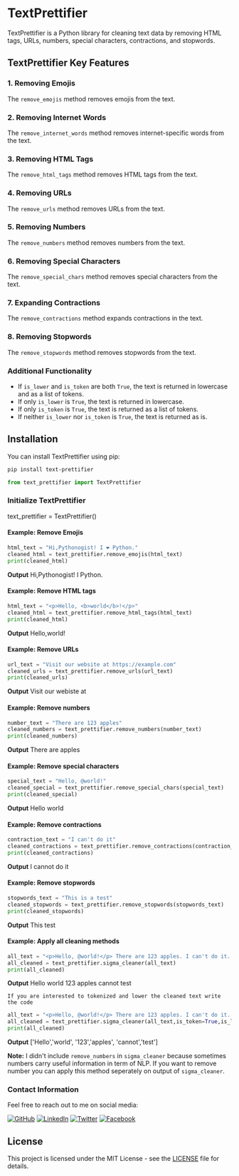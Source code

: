 # TextPrettifier

TextPrettifier is a Python library for cleaning text data by removing HTML tags, URLs, numbers, special characters, contractions, and stopwords.
## TextPrettifier Key Features

### 1. Removing Emojis
The `remove_emojis` method removes emojis from the text.

### 2. Removing Internet Words
The `remove_internet_words` method removes internet-specific words from the text.

### 3. Removing HTML Tags
The `remove_html_tags` method removes HTML tags from the text.

### 4. Removing URLs
The `remove_urls` method removes URLs from the text.

### 5. Removing Numbers
The `remove_numbers` method removes numbers from the text.

### 6. Removing Special Characters
The `remove_special_chars` method removes special characters from the text.

### 7. Expanding Contractions
The `remove_contractions` method expands contractions in the text.

### 8. Removing Stopwords
The `remove_stopwords` method removes stopwords from the text.

### Additional Functionality
- If `is_lower` and `is_token` are both `True`, the text is returned in lowercase and as a list of tokens.
- If only `is_lower` is `True`, the text is returned in lowercase.
- If only `is_token` is `True`, the text is returned as a list of tokens.
- If neither `is_lower` nor `is_token` is `True`, the text is returned as is.


## Installation

You can install TextPrettifier using pip:

```bash
pip install text-prettifier
```
```python
from text_prettifier import TextPrettifier
```
### Initialize TextPrettifier
text_prettifier = TextPrettifier()

#### Example: Remove Emojis
```python
html_text = "Hi,Pythonogist! I ❤️ Python."
cleaned_html = text_prettifier.remove_emojis(html_text)
print(cleaned_html)
```
**Output**
Hi,Pythonogist! I Python.
#### Example: Remove HTML tags
```python
html_text = "<p>Hello, <b>world</b>!</p>"
cleaned_html = text_prettifier.remove_html_tags(html_text)
print(cleaned_html)
```
**Output**
Hello,world!
#### Example: Remove URLs
```python
url_text = "Visit our website at https://example.com"
cleaned_urls = text_prettifier.remove_urls(url_text)
print(cleaned_urls)
```
**Output**
Visit our webiste at
#### Example: Remove numbers
```python
number_text = "There are 123 apples"
cleaned_numbers = text_prettifier.remove_numbers(number_text)
print(cleaned_numbers)
```
**Output**
There are apples
#### Example: Remove special characters
```python
special_text = "Hello, @world!"
cleaned_special = text_prettifier.remove_special_chars(special_text)
print(cleaned_special)
```
**Output**
Hello world
#### Example: Remove contractions
```python
contraction_text = "I can't do it"
cleaned_contractions = text_prettifier.remove_contractions(contraction_text)
print(cleaned_contractions)
```
**Output**
I cannot do it
#### Example: Remove stopwords
```python
stopwords_text = "This is a test"
cleaned_stopwords = text_prettifier.remove_stopwords(stopwords_text)
print(cleaned_stopwords)
```
**Output**
This test
#### Example: Apply all cleaning methods
```python
all_text = "<p>Hello, @world!</p> There are 123 apples. I can't do it. This is a test."
all_cleaned = text_prettifier.sigma_cleaner(all_text)
print(all_cleaned)

```
**Output**
Hello world 123 apples cannot test


```If you are interested to tokenized and lower the cleaned text write the code```
```python
all_text = "<p>Hello, @world!</p> There are 123 apples. I can't do it. This is a test."
all_cleaned = text_prettifier.sigma_cleaner(all_text,is_token=True,is_lower=True)
print(all_cleaned)

```
**Output**
['Hello','world', '123','apples', 'cannot','test']

**Note:** I didn't include ```remove_numbers``` in ```sigma_cleaner``` because sometimes numbers carry useful information in term of NLP. If you want to remove number you can apply this method seperately on output of ```sigma_cleaner```.


### Contact Information

Feel free to reach out to me on social media:

[![GitHub](https://img.shields.io/badge/GitHub-mrqadeer)](https://github.com/mrqadeer)
[![LinkedIn](https://img.shields.io/badge/LinkedIn-Qadeer)](https://www.linkedin.com/in/qadeer-ahmad-3499a4205/)
[![Twitter](https://img.shields.io/badge/Twitter-Twitter)](https://twitter.com/mr_sin_of_me)
[![Facebook](https://img.shields.io/badge/Facebook-Facebook)](https://web.facebook.com/mrqadeerofficial/)




## License

This project is licensed under the MIT License - see the [LICENSE](LICENSE) file for details.

